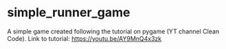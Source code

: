 # simple_runner_game
 A simple game created following the tutorial on pygame (YT channel Clean Code). Link to tutorial: https://youtu.be/AY9MnQ4x3zk
